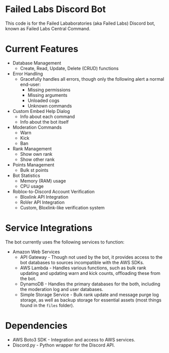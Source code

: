 # Failed Labs Discord Bot
This code is for the Failed Lababoratories (aka Failed Labs) Discord bot, known as Failed Labs Central Command.

# Current Features
- Database Management
    - Create, Read, Update, Delete (CRUD) functions
- Error Handling
    - Gracefully handles all errors, though only the following alert a normal end-user:
        - Missing permissions
        - Missing arguments
        - Unloaded cogs
        - Unknown commands
- Custom Embed Help Dialog
    - Info about each command
    - Info about the bot itself
- Moderation Commands
    - Warn
    - Kick
    - Ban
- Rank Management
    - Show own rank
    - Show other rank
- Points Management
    - Bulk st points
- Bot Statistics
    - Memory (RAM) usage
    - CPU usage
- Roblox-to-Discord Account Verification
    - Bloxlink API Integration
    - RoVer API Integration
    - Custom, Bloxlink-like verification system

# Service Integrations
The bot currently uses fhe following services to function:
- Amazon Web Services
    - API Gateway - Though not used by the bot, it provides access to the bot databases to sources incompatible with the AWS SDKs.
    - AWS Lambda - Handles various functions, such as bulk rank updating and updating warn and kick counts, offloading these from the bot.
    - DynamoDB - Handles the primary databases for the both, including the moderation log and user databases.
    - Simple Storage Service - Bulk rank update and message purge log storage, as well as backup storage for essential assets (most things found in the `files` folder).

# Dependencies
- AWS Boto3 SDK - Integration and access to AWS services.
- Discord.py - Python wrapper for the Discord API.